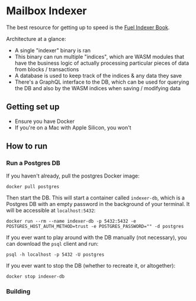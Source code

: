 # Mailbox Indexer

The best resource for getting up to speed is the [Fuel Indexer Book](https://fuellabs.github.io/fuel-indexer/master/the-fuel-indexer.html).

Architecture at a glance:
* A single "indexer" binary is ran
* This binary can run multiple "indices", which are WASM modules that have the business logic of actually processing particular pieces of data from blocks / transactions
* A database is used to keep track of the indices & any data they save
* There's a GraphQL interface to the DB, which can be used for querying the DB and also by the WASM indices when saving / modifying data

## Getting set up

* Ensure you have Docker
* If you're on a Mac with Apple Silicon, you won't 

## How to run

### Run a Postgres DB

If you haven't already, pull the postgres Docker image:

```
docker pull postgres
```

Then start the DB. This will start a container called `indexer-db`, which is a Postgres DB with an empty password in the background of your terminal. It will be accessible at `localhost:5432`:
```
docker run --rm --name indexer-db -p 5432:5432 -e POSTGRES_HOST_AUTH_METHOD=trust -e POSTGRES_PASSWORD="" -d postgres
```

If you ever want to play around with the DB manually (not necessary), you can download the `psql` client and run:
```
psql -h localhost -p 5432 -U postgres
```

If you ever want to stop the DB (whether to recreate it, or altogether):

```
docker stop indexer-db
```

### Building

